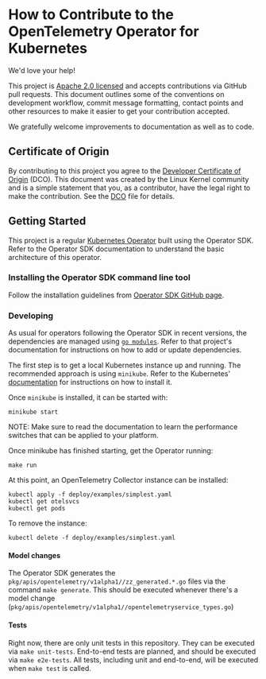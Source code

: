 # How to Contribute to the OpenTelemetry Operator for Kubernetes

We'd love your help!

This project is [Apache 2.0 licensed](LICENSE) and accepts contributions via GitHub pull requests. This document outlines some of the conventions on development workflow, commit message formatting, contact points and other resources to make it easier to get your contribution accepted.

We gratefully welcome improvements to documentation as well as to code.

## Certificate of Origin

By contributing to this project you agree to the [Developer Certificate of Origin](https://developercertificate.org/) (DCO). This document was created by the Linux Kernel community and is a simple statement that you, as a contributor, have the legal right to make the contribution. See the [DCO](DCO) file for details.

## Getting Started

This project is a regular [Kubernetes Operator](https://coreos.com/operators/)  built using the Operator SDK. Refer to the Operator SDK documentation to understand the basic architecture of this operator.

### Installing the Operator SDK command line tool

Follow the installation guidelines from [Operator SDK GitHub page](https://github.com/operator-framework/operator-sdk).

### Developing

As usual for operators following the Operator SDK in recent versions, the dependencies are managed using [`go modules`](https://golang.org/doc/go1.11#modules). Refer to that project's documentation for instructions on how to add or update dependencies.

The first step is to get a local Kubernetes instance up and running. The recommended approach is using `minikube`. Refer to the Kubernetes'  [documentation](https://kubernetes.io/docs/tasks/tools/install-minikube/) for instructions on how to install it.

Once `minikube` is installed, it can be started with:

```
minikube start
```

NOTE: Make sure to read the documentation to learn the performance switches that can be applied to your platform.

Once minikube has finished starting, get the Operator running:

```
make run
```

At this point, an OpenTelemetry Collector instance can be installed:

```
kubectl apply -f deploy/examples/simplest.yaml
kubectl get otelsvcs
kubectl get pods
```

To remove the instance:

```
kubectl delete -f deploy/examples/simplest.yaml
```

#### Model changes

The Operator SDK generates the `pkg/apis/opentelemetry/v1alpha1//zz_generated.*.go` files via the command `make generate`. This should be executed whenever there's a model change (`pkg/apis/opentelemetry/v1alpha1//opentelemetryservice_types.go`)

#### Tests

Right now, there are only unit tests in this repository. They can be executed via `make unit-tests`. End-to-end tests are planned, and should be executed via `make e2e-tests`. All tests, including unit and end-to-end, will be executed when `make test` is called.
